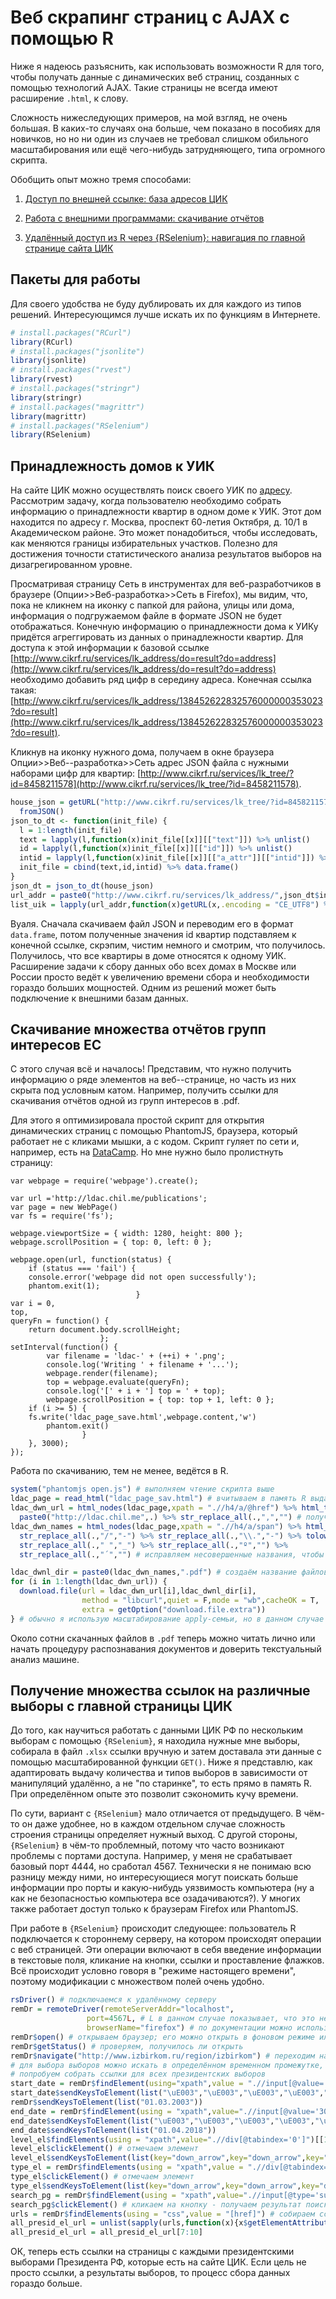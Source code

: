 # Веб скрапинг страниц с AJAX с помощью R

Ниже я надеюсь разъяснить, как использовать возможности R для того, чтобы получать данные с динамических веб страниц, созданных с помощью технологий AJAX. Такие страницы не всегда имеют расширение `.html`, к слову.

Сложность нижеследующих примеров, на мой взгляд, не очень большая. В каких-то случаях она больше, чем показано в пособиях для новичков, но но ни один из случаев не требовал слишком обильного масштабирования или ещё чего-нибудь затрудняющего, типа огромного скрипта.

Обобщить опыт можно тремя способами:

1. [Доступ по внешней ссылке: база адресов ЦИК](#Принадлежность-домов-к-уик)

2. [Работа с внешними программами: скачивание отчётов](#Скачивание-множества-отчётов-групп-интересов-ес)

3. [Удалённый доступ из R через {RSelenium}: навигация по главной странице сайта ЦИК](#Получение-множества-ссылок-на-различные-выборы-с-главной-страницы-цик)

## Пакеты для работы

Для своего удобства не буду дублировать их для каждого из типов решений. Интересующимся лучше искать их по функциям в Интернете.

```r
# install.packages("RCurl")
library(RCurl)
# install.packages("jsonlite")
library(jsonlite)
# install.packages("rvest")
library(rvest)
# install.packages("stringr")
library(stringr)
# install.packages("magrittr")
library(magrittr)
# install.packages("RSelenium")
library(RSelenium)
```

## Принадлежность домов к УИК
На сайте ЦИК можно осуществлять поиск своего УИК по [адресу](http://www.cikrf.ru/services/lk_address/?do=address). Рассмотрим задачу, когда пользователю необходимо собрать информацию о принадлежности квартир в одном доме к УИК. Этот дом находится по адресу г. Москва, проспект 60-летия Октября, д. 10/1 в Академическом районе. Это может понадобиться, чтобы исследовать, как меняются границы избирательных участков. Полезно для достижения точности статистического анализа результатов выборов на дизагрегированном уровне.

Просматривая страницу Сеть в инструментах для веб-разработчиков в браузере (Опции>>Веб-разработка>>Сеть в Firefox), мы видим, что, пока не кликнем  на иконку с папкой для района, улицы или дома, информация о подгружаемом файле в формате JSON не будет отображаться. Конечную информацию о принадлежности дома к УИКу придётся агреггировать из данных о принадлежности квартир. Для доступа к этой информации к базовой ссылке [http://www.cikrf.ru/services/lk_address/do=result?do=address](http://www.cikrf.ru/services/lk_address/do=result?do=address) необходимо добавить ряд цифр в середину адреса. Конечная ссылка такая: [http://www.cikrf.ru/services/lk_address/138452622832576000000353023?do=result](http://www.cikrf.ru/services/lk_address/138452622832576000000353023?do=result). 

Кликнув на иконку нужного дома, получаем в окне браузера Опции>>Веб--разработка>>Сеть адрес JSON файла с нужными наборами цифр для квартир: [http://www.cikrf.ru/services/lk_tree/?id=8458211578](http://www.cikrf.ru/services/lk_tree/?id=8458211578).

```r
house_json = getURL("http://www.cikrf.ru/services/lk_tree/?id=8458211578",.encoding = "CE_UTF8") %>% 
  fromJSON()
json_to_dt <- function(init_file) {
  l = 1:length(init_file)
  text = lapply(l,function(x)init_file[[x]][["text"]]) %>% unlist()
  id = lapply(l,function(x)init_file[[x]][["id"]]) %>% unlist()
  intid = lapply(l,function(x)init_file[[x]][["a_attr"]][["intid"]]) %>% unlist
  init_file = cbind(text,id,intid) %>% data.frame()
}
json_dt = json_to_dt(house_json)
url_addr = paste0("http://www.cikrf.ru/services/lk_address/",json_dt$intid,"?do=result")
list_uik = lapply(url_addr,function(x)getURL(x,.encoding = "CE_UTF8") %>% str_match(.,"№\\d{1,4}")) %>% unlist() %>% print()
```

Вуаля. Сначала скачиваем файл JSON и переводим его в формат `data.frame`, потом полученные значения id квартир подставляем к конечной ссылке, скрэпим, чистим немного и смотрим, что получилось. Получилось, что все квартиры в доме относятся к одному УИК. Расширение задачи к сбору данных обо всех домах в Москве или России просто ведёт к увеличению времени сбора и необходимости гораздо больших мощностей. Одним из решений может быть подключение к внешними базам данных.

## Скачивание множества отчётов групп интересов ЕС

С этого случая всё и началось! Представим, что нужно получить информацию о ряде элементов на веб--странице, но часть из них скрыта под условным катом. Например, получить ссылки для скачивания отчётов одной из групп интересов в .pdf.

Для этого я оптимизировала простой скрипт для открытия динамических страниц с помощью PhantomJS, браузера, который работает не с кликами мышки, а с кодом. Скрипт гуляет по сети и, например, есть на [DataCamp](https://www.datacamp.com/community/tutorials/scraping-javascript-generated-data-with-r). Но мне нужно было пролистнуть страницу:

```phantomjs
var webpage = require('webpage').create();

var url ='http://ldac.chil.me/publications';
var page = new WebPage()
var fs = require('fs');

webpage.viewportSize = { width: 1280, height: 800 };
webpage.scrollPosition = { top: 0, left: 0 };

webpage.open(url, function(status) {
	if (status === 'fail') {
	console.error('webpage did not open successfully');
	phantom.exit(1);
							}
var i = 0,
top,
queryFn = function() {
	return document.body.scrollHeight;
					};
setInterval(function() {
		var filename = 'ldac-' + (++i) + '.png';
		console.log('Writing ' + filename + '...');
		webpage.render(filename);
		top = webpage.evaluate(queryFn);
		console.log('[' + i + '] top = ' + top);
		webpage.scrollPosition = { top: top + 1, left: 0 };
	if (i >= 5) {
	fs.write('ldac_page_save.html',webpage.content,'w')
		phantom.exit()
				}
	}, 3000);
});
```
Работа по скачиванию, тем не менее, ведётся в R.

```r
system("phantomjs open.js") # выполняем чтение скрипта выше
ldac_page = read_html("ldac_page_sav.html") # вчитываем в память R выданную в итоге страницу
ldac_dwn_url = html_nodes(ldac_page,xpath = ".//h4/a/@href") %>% html_text() %>% 
  paste0("http://ldac.chil.me",.) %>% str_replace_all(.,",","") # получаем ссылки на файлы, делаем название документов
ldac_dwn_names = html_nodes(ldac_page,xpath = ".//h4/a/span") %>% html_text() %>% 
  str_replace_all(.,"/","-") %>% str_replace_all(.,"\\.","-") %>% tolower(.) %>% 
  str_replace_all(.," ","_") %>% str_replace_all(.,"º","") %>% 
  str_replace_all(.,"´","") # исправляем несовершенные названия, чтобы при скачивании не было ошибок

ldac_dwnl_dir = paste0(ldac_dwn_names,".pdf") # создаём название файлов
for (i in 1:length(ldac_dwn_url)) {
  download.file(url = ldac_dwn_url[i],ldac_dwnl_dir[i],
                method = "libcurl",quiet = F,mode = "wb",cacheOK = T,
                extra = getOption("download.file.extra"))
} # обычно я использую масштабирование apply-семьи, но в данном случае это работает лучше
```
Около сотни скачанных файлов в `.pdf` теперь можно читать лично или начать процедуру распознавания документов и доверить текстуальный анализ машине.

## Получение множества ссылок на различные выборы с главной страницы ЦИК

До того, как научиться работать с данными ЦИК РФ по нескольким выборам с помощью `{RSelenium}`, я находила нужные мне выборы, собирала в файл `.xlsx` ссылки вручную и затем доставала эти данные с помощью масштабированной функции `GET()`. Ниже я представлю, как адаптировать выдачу количества и типов выборов в зависимости от манипуляций удалённо, а не "по старинке", то есть прямо в память R. При определённом опыте это позволит сэкономить кучу времени.

По сути, вариант с `{RSelenium}` мало отличается от предыдущего. В чём-то он даже удобнее, но в каждом отдельном случае сложность строения страницы определяет нужный выход. С другой стороны, `{RSelenium}` в чём-то проблемный, потому что часто возникают проблемы с портами доступа. Например, у меня не срабатывает базовый порт 4444, но сработал 4567.  Технически я не понимаю всю разницу между ними, но интересующиеся могут поискать больше информации про порты и какую-нибудь уязвимость компьютера (ну а как не безопасностью компьютера все озадачиваются?). У многих также работает доступ только к браузерам Firefox или PhantomJS.

При работе в `{RSelenium}` происходит следующее: пользователь R подключается к стороннему серверу, на котором происходят операции с веб страницей. Эти операции включают в себя введение информации в текстовые поля, кликание на кнопки, ссылки и проставление флажков. Всё происходит условно говоря в "режиме настоящего времени", поэтому модификации с множеством полей очень удобно.

```r
rsDriver() # подключаемся к удалённому серверу
remDr = remoteDriver(remoteServerAddr="localhost",
                 port=4567L, # L в данном случае показывает, что это не знак, а число
                 browserName="firefox") # по документации можно использовать Chrome, Internet Explorer, Firefox и PhantomJS
remDr$open() # открываем браузер; его можно открыть в фоновом режиме или воспользоваться PhantomJS
remDr$getStatus() # проверяем, получилось ли открыть
remDr$navigate("http://www.izbirkom.ru/region/izbirkom") # переходим на главную страницу сайта ЦИК
# для выбора выборов можно искать в определённом временном промежутке, по типам и уровню выборов
# попробуем собрать ссылки для всех президентских выборов
start_date = remDr$findElement(using="xpath",value = ".//input[@value='01.04.2018']") # дата меняется во времени
start_date$sendKeysToElement(list("\uE003","\uE003","\uE003","\uE003","\uE003","\uE003","\uE003","\uE003","\uE003","\uE003")) # знаки юникода заменяемы на key="backspace" в каждом случае; задача - стереть нынешнее значение
remDr$sendKeysToElement(list("01.03.2003"))
end_date = remDr$findElement(using = "xpath",value=".//input[@value='30.09.2018']") # опять же, дата изменяема
end_date$sendKeysToElement(list("\uE003","\uE003","\uE003","\uE003","\uE003","\uE003","\uE003","\uE003","\uE003","\uE003"))
end_date$sendKeysToElement(list("01.04.2018"))
level_el$findElements(using = "xpath",value=".//div[@tabindex='0']")[[1]]#здесь нужно немного покапаться в коде страницы снача; выбираем Федеральные
level_el$clickElement() # отмечаем элемент
level_el$sendKeysToElement(list(key="down_arrow",key="down_arrow",key="enter")) # возможно, не самый варварский способ навигации в списке
type_el = remDr$findElements(using = "xpath",value = ".//div[@tabindex='0']")[[2]] # выбираем Выборы на должность
type_el$clickElement() # отмечаем элемент
type_el$sendKeysToElement(list(key="down_arrow",key="down_arrow",key="down_arrow",key="enter"))
search_pg = remDr$findElement(using = "xpath",value=".//input[@type='submit']")#теперь надо нажать на кнопку "Искать"
search_pg$clickElement() # кликаем на кнопку - получаем результат поиска
urls = remDr$findElements(using = "css",value = "[href]") # собираем ссылки на выпавший список выборов
all_presid_el_url = unlist(sapply(urls,function(x){x$getElementAttribute("href")}))
all_presid_el_url = all_presid_el_url[7:10]
```
ОК, теперь есть ссылки на страницы с каждыми президентскими выборами Президента РФ, которые есть на сайте ЦИК. Если цель не просто ссылки, а результаты выборов, то процесс сбора данных гораздо больше.
